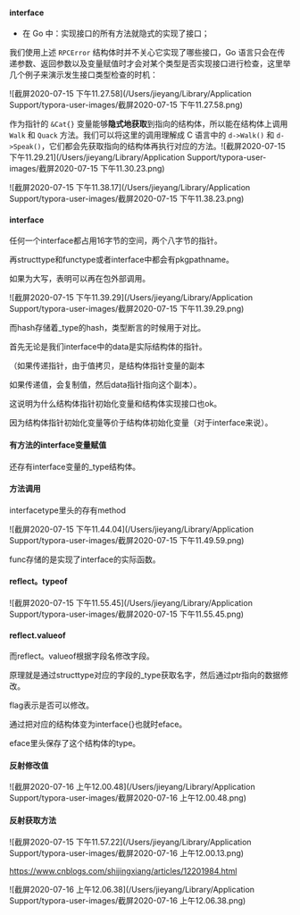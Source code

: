 #### interface

- 在 Go 中：实现接口的所有方法就隐式的实现了接口；

我们使用上述 `RPCError` 结构体时并不关心它实现了哪些接口，Go 语言只会在传递参数、返回参数以及变量赋值时才会对某个类型是否实现接口进行检查，这里举几个例子来演示发生接口类型检查的时机：

![截屏2020-07-15 下午11.27.58](/Users/jieyang/Library/Application Support/typora-user-images/截屏2020-07-15 下午11.27.58.png)



作为指针的 `&Cat{}` 变量能够**隐式地获取**到指向的结构体，所以能在结构体上调用 `Walk` 和 `Quack` 方法。我们可以将这里的调用理解成 C 语言中的 `d->Walk()` 和 `d->Speak()`，它们都会先获取指向的结构体再执行对应的方法。![截屏2020-07-15 下午11.29.21](/Users/jieyang/Library/Application Support/typora-user-images/截屏2020-07-15 下午11.30.23.png)

![截屏2020-07-15 下午11.38.17](/Users/jieyang/Library/Application Support/typora-user-images/截屏2020-07-15 下午11.38.23.png)

#### interface

任何一个interface都占用16字节的空间，两个八字节的指针。



再structtype和functype或者interface中都会有pkgpathname。

如果为大写，表明可以再在包外部调用。

![截屏2020-07-15 下午11.39.29](/Users/jieyang/Library/Application Support/typora-user-images/截屏2020-07-15 下午11.39.29.png)

而hash存储着_type的hash，类型断言的时候用于对比。



首先无论是我们interface中的data是实际结构体的指针。

（如果传递指针，由于值拷贝，是结构体指针变量的副本

如果传递值，会复制值，然后data指针指向这个副本）。

这说明为什么结构体指针初始化变量和结构体实现接口也ok。

因为结构体指针初始化变量等价于结构体初始化变量（对于interface来说）。

#### 有方法的interface变量赋值

还存有interface变量的_type结构体。

#### 方法调用

interfacetype里头的存有method

![截屏2020-07-15 下午11.44.04](/Users/jieyang/Library/Application Support/typora-user-images/截屏2020-07-15 下午11.49.59.png)

func存储的是实现了interface的实际函数。

#### reflect。typeof

![截屏2020-07-15 下午11.55.45](/Users/jieyang/Library/Application Support/typora-user-images/截屏2020-07-15 下午11.55.45.png)

#### reflect.valueof

而reflect。valueof根据字段名修改字段。

原理就是通过structtype对应的字段的_type获取名字，然后通过ptr指向的数据修改。

flag表示是否可以修改。



通过把对应的结构体变为interface{}也就时eface。

eface里头保存了这个结构体的type。

#### 反射修改值

![截屏2020-07-16 上午12.00.48](/Users/jieyang/Library/Application Support/typora-user-images/截屏2020-07-16 上午12.00.48.png)

#### 反射获取方法



![截屏2020-07-15 下午11.57.22](/Users/jieyang/Library/Application Support/typora-user-images/截屏2020-07-16 上午12.00.13.png)

https://www.cnblogs.com/shijingxiang/articles/12201984.html

![截屏2020-07-16 上午12.06.38](/Users/jieyang/Library/Application Support/typora-user-images/截屏2020-07-16 上午12.06.38.png)